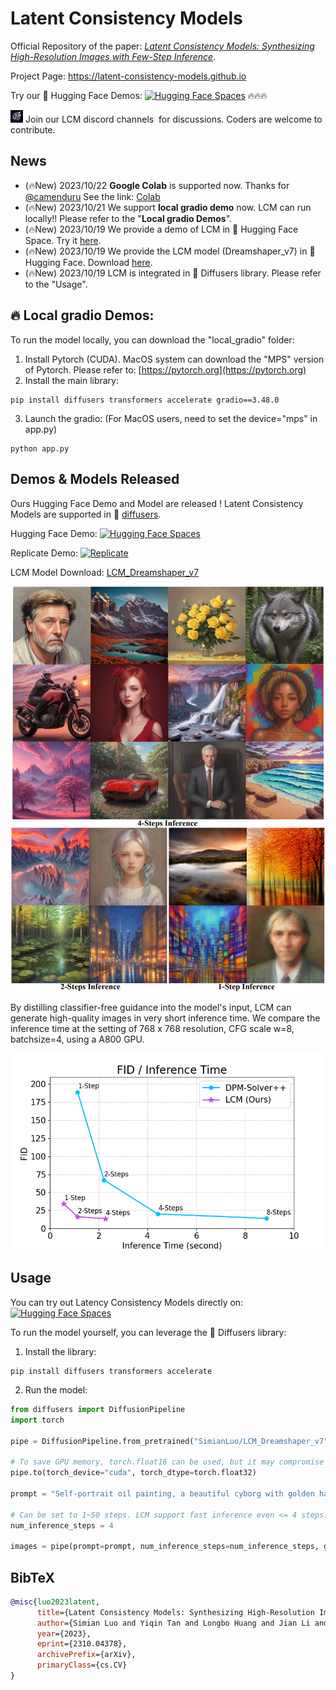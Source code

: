 # Latent Consistency Models

Official Repository of the paper: *[Latent Consistency Models: Synthesizing High-Resolution Images with Few-Step Inference](https://arxiv.org/abs/2310.04378)*.

Project Page: https://latent-consistency-models.github.io

Try our 🤗 Hugging Face Demos: [![Hugging Face Spaces](https://img.shields.io/badge/%F0%9F%A4%97%20Hugging%20Face-Spaces-blue)](https://huggingface.co/spaces/SimianLuo/Latent_Consistency_Model) 🔥🔥🔥

<img src="./lcm_logo.png" width="4%" alt="" /> Join our LCM discord channels <a href="https://discord.gg/tKuDcPH8" style="text-decoration:none;">
    <img src="https://user-images.githubusercontent.com/25839884/218347213-c080267f-cbb6-443e-8532-8e1ed9a58ea9.png" width="3%" alt="" /></a> for discussions. Coders are welcome to contribute.

## News 
- (🔥New) 2023/10/22 **Google Colab** is supported now. Thanks for [@camenduru](https://github.com/camenduru/stable-diffusion-webui-colab) See the link: [Colab](https://github.com/camenduru/stable-diffusion-webui-colab/blob/main/special/stable/lcm_dreamshaper_v7_webui_colab.ipynb)
- (🔥New) 2023/10/21 We support **local gradio demo** now. LCM can run locally!! Please refer to the "**Local gradio Demos**".
- (🔥New) 2023/10/19 We provide a demo of LCM in 🤗 Hugging Face Space. Try it [here](https://huggingface.co/spaces/SimianLuo/Latent_Consistency_Model).
- (🔥New) 2023/10/19 We provide the LCM model (Dreamshaper_v7) in 🤗 Hugging Face. Download [here](https://huggingface.co/SimianLuo/LCM_Dreamshaper_v7).
- (🔥New) 2023/10/19 LCM is integrated in 🧨 Diffusers library. Please refer to the "Usage".

## 🔥 Local gradio Demos:
To run the model locally, you can download the "local_gradio" folder:
1. Install Pytorch (CUDA). MacOS system can download the "MPS" version of Pytorch. Please refer to: [https://pytorch.org](https://pytorch.org)
2. Install the main library:
```
pip install diffusers transformers accelerate gradio==3.48.0 
```
3. Launch the gradio: (For MacOS users, need to set the device="mps" in app.py)
```
python app.py
```

## Demos & Models Released
Ours Hugging Face Demo and Model are released ! Latent Consistency Models are supported in 🧨 [diffusers](https://github.com/huggingface/diffusers). 

Hugging Face Demo: [![Hugging Face Spaces](https://img.shields.io/badge/%F0%9F%A4%97%20Hugging%20Face-Spaces-blue)](https://huggingface.co/spaces/SimianLuo/Latent_Consistency_Model)

Replicate Demo: [![Replicate](https://replicate.com/cjwbw/latent-consistency-model/badge)](https://replicate.com/cjwbw/latent-consistency-model) 

LCM Model Download: [LCM_Dreamshaper_v7](https://huggingface.co/SimianLuo/LCM_Dreamshaper_v7)

<p align="center">
    <img src="teaser.png">
</p>

By distilling classifier-free guidance into the model's input, LCM can generate high-quality images in very short inference time. We compare the inference time at the setting of 768 x 768 resolution, CFG scale w=8, batchsize=4, using a A800 GPU. 

<p align="center">
    <img src="speed_fid.png">
</p>

## Usage

You can try out Latency Consistency Models directly on:
[![Hugging Face Spaces](https://img.shields.io/badge/%F0%9F%A4%97%20Hugging%20Face-Spaces-blue)](https://huggingface.co/spaces/SimianLuo/Latent_Consistency_Model)

To run the model yourself, you can leverage the 🧨 Diffusers library:
1. Install the library:
```
pip install diffusers transformers accelerate
```

2. Run the model:
```py
from diffusers import DiffusionPipeline
import torch

pipe = DiffusionPipeline.from_pretrained("SimianLuo/LCM_Dreamshaper_v7", custom_pipeline="latent_consistency_txt2img", custom_revision="main")

# To save GPU memory, torch.float16 can be used, but it may compromise image quality.
pipe.to(torch_device="cuda", torch_dtype=torch.float32)

prompt = "Self-portrait oil painting, a beautiful cyborg with golden hair, 8k"

# Can be set to 1~50 steps. LCM support fast inference even <= 4 steps. Recommend: 1~8 steps.
num_inference_steps = 4 

images = pipe(prompt=prompt, num_inference_steps=num_inference_steps, guidance_scale=8.0, lcm_origin_steps=50, output_type="pil").images
```

## BibTeX

```bibtex
@misc{luo2023latent,
      title={Latent Consistency Models: Synthesizing High-Resolution Images with Few-Step Inference}, 
      author={Simian Luo and Yiqin Tan and Longbo Huang and Jian Li and Hang Zhao},
      year={2023},
      eprint={2310.04378},
      archivePrefix={arXiv},
      primaryClass={cs.CV}
}
```
